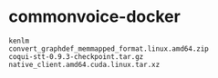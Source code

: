 # commonvoice-docker

```
kenlm
convert_graphdef_memmapped_format.linux.amd64.zip  
coqui-stt-0.9.3-checkpoint.tar.gz                  
native_client.amd64.cuda.linux.tar.xz  
```
